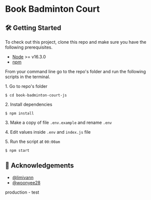 # Book Badminton Court

## 🛠 Getting Started

To check out this project, clone this repo and make sure you have the following prerequisites.

- [Node](https://nodejs.org/en/download/) >= v16.3.0
- [npm](https://nodejs.org/en/download/package-manager/)

From your command line go to the repo's folder and run the following scripts in the terminal.

1\. Go to repo's folder

```terminal
$ cd book-badminton-court-js
```

2\. Install dependencies

```terminal
$ npm install
```

3\. Make a copy of file `.env.example` and rename `.env`

4\. Edit values inside `.env` and `index.js` file

5\. Run the script at `00:00am`

```terminal
$ npm start
```

## 🥂 Acknowledgements

- [@limivann](https://github.com/limivann)
- [@woonyee28](https://github.com/woonyee28)

production - test
